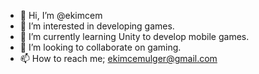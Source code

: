 - 👋 Hi, I’m @ekimcem
- 👀 I’m interested in developing games.
- 🌱 I’m currently learning Unity to develop mobile games.
- 💞️ I’m looking to collaborate on gaming.
- 📫 How to reach me; ekimcemulger@gmail.com


